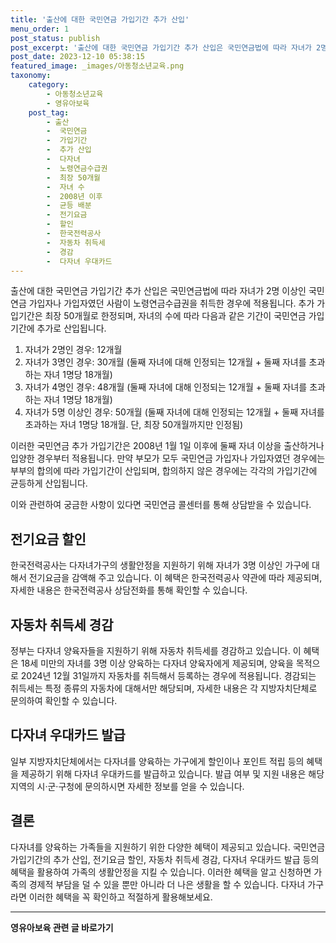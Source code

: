 ```yaml
---
title: '출산에 대한 국민연금 가입기간 추가 산입'
menu_order: 1
post_status: publish
post_excerpt: '출산에 대한 국민연금 가입기간 추가 산입은 국민연금법에 따라 자녀가 2명 이상인 국민연금 가입자나 가입자였던 사람이 노령연금수급권을 취득한 경우에 적용됩니다. 추가 가입기간은 최장 50개월로 한정되며, 자녀의 수에 따라 다음과 같은 기간이 국민연금 가입기간에 추가로 산입됩니다.'
post_date: 2023-12-10 05:38:15
featured_image: _images/아동청소년교육.png
taxonomy:
    category:
        - 아동청소년교육
        - 영유아보육
    post_tag:
        - 출산
        -  국민연금
        -  가입기간
        -  추가 산입
        -  다자녀
        -  노령연금수급권
        -  최장 50개월
        -  자녀 수
        -  2008년 이후
        -  균등 배분
        -  전기요금
        -  할인
        -  한국전력공사
        -  자동차 취득세
        -  경감
        -  다자녀 우대카드
---
```



출산에 대한 국민연금 가입기간 추가 산입은 국민연금법에 따라 자녀가 2명 이상인 국민연금 가입자나 가입자였던 사람이 노령연금수급권을 취득한 경우에 적용됩니다. 추가 가입기간은 최장 50개월로 한정되며, 자녀의 수에 따라 다음과 같은 기간이 국민연금 가입기간에 추가로 산입됩니다.

1. 자녀가 2명인 경우: 12개월
2. 자녀가 3명인 경우: 30개월 (둘째 자녀에 대해 인정되는 12개월 + 둘째 자녀를 초과하는 자녀 1명당 18개월)
3. 자녀가 4명인 경우: 48개월 (둘째 자녀에 대해 인정되는 12개월 + 둘째 자녀를 초과하는 자녀 1명당 18개월)
4. 자녀가 5명 이상인 경우: 50개월 (둘째 자녀에 대해 인정되는 12개월 + 둘째 자녀를 초과하는 자녀 1명당 18개월. 단, 최장 50개월까지만 인정됨)

이러한 국민연금 추가 가입기간은 2008년 1월 1일 이후에 둘째 자녀 이상을 출산하거나 입양한 경우부터 적용됩니다. 만약 부모가 모두 국민연금 가입자나 가입자였던 경우에는 부부의 합의에 따라 가입기간이 산입되며, 합의하지 않은 경우에는 각각의 가입기간에 균등하게 산입됩니다.

이와 관련하여 궁금한 사항이 있다면 국민연금 콜센터를 통해 상담받을 수 있습니다.

## 전기요금 할인

한국전력공사는 다자녀가구의 생활안정을 지원하기 위해 자녀가 3명 이상인 가구에 대해서 전기요금을 감액해 주고 있습니다. 이 혜택은 한국전력공사 약관에 따라 제공되며, 자세한 내용은 한국전력공사 상담전화를 통해 확인할 수 있습니다.

## 자동차 취득세 경감

정부는 다자녀 양육자들을 지원하기 위해 자동차 취득세를 경감하고 있습니다. 이 혜택은 18세 미만의 자녀를 3명 이상 양육하는 다자녀 양육자에게 제공되며, 양육을 목적으로 2024년 12월 31일까지 자동차를 취득해서 등록하는 경우에 적용됩니다. 경감되는 취득세는 특정 종류의 자동차에 대해서만 해당되며, 자세한 내용은 각 지방자치단체로 문의하여 확인할 수 있습니다.

## 다자녀 우대카드 발급

일부 지방자치단체에서는 다자녀를 양육하는 가구에게 할인이나 포인트 적립 등의 혜택을 제공하기 위해 다자녀 우대카드를 발급하고 있습니다. 발급 여부 및 지원 내용은 해당 지역의 시·군·구청에 문의하시면 자세한 정보를 얻을 수 있습니다.

## 결론

다자녀를 양육하는 가족들을 지원하기 위한 다양한 혜택이 제공되고 있습니다. 국민연금 가입기간의 추가 산입, 전기요금 할인, 자동차 취득세 경감, 다자녀 우대카드 발급 등의 혜택을 활용하여 가족의 생활안정을 지킬 수 있습니다. 이러한 혜택을 알고 신청하면 가족의 경제적 부담을 덜 수 있을 뿐만 아니라 더 나은 생활을 할 수 있습니다. 다자녀 가구라면 이러한 혜택을 꼭 확인하고 적절하게 활용해보세요.
<!-- wp:separator -->
<hr class="wp-block-separator has-alpha-channel-opacity"/>
<!-- /wp:separator -->

<!-- wp:group {"backgroundColor":"base","layout":{"type":"constrained"}} -->
<div class="wp-block-group has-base-background-color has-background"><!-- wp:paragraph {"align":"center","fontSize":"medium"} -->
<p class="has-text-align-center has-large-font-size"><strong>영유아보육 관련 글 바로가기</strong></p>
<!-- /wp:paragraph -->


<!-- wp:latest-posts
{"categories":[{"id":30841,"count":19,"description":"","link":"https://uknowlaw.com/category/%ec%98%81%ec%9c%a0%ec%95%84%eb%b3%b4%ec%9c%a1/","name":"영유아보육","slug":"영유아보육","taxonomy":"category","parent":0,"meta":[],"_links":{"self":[{"href":"https://uknowlaw.com/wp-json/wp/v2/categories/30841"}],"collection":[{"href":"https://uknowlaw.com/wp-json/wp/v2/categories"}],"about":[{"href":"https://uknowlaw.com/wp-json/wp/v2/taxonomies/category"}],"wp:post_type":[{"href":"https://uknowlaw.com/wp-json/wp/v2/posts?categories=30841"}],"curies":[{"name":"wp","href":"https://api.w.org/{rel}","templated":true}]}}],"postsToShow":100,"excerptLength":28,"postLayout":"grid","columns":2,"featuredImageAlign":"left","featuredImageSizeSlug":"large","fontSize":"small"} /--></div>
<!-- /wp:group -->